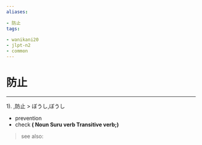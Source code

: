 ```yaml
---
aliases:
    
- 防止
tags:
    
- wanikani20
- jlpt-n2
- common
---
```


# 防止
---
1).
,防止 > ぼうし,ぼうし

- prevention
- check
**( Noun Suru verb Transitive verb;)**
> see also: 
            